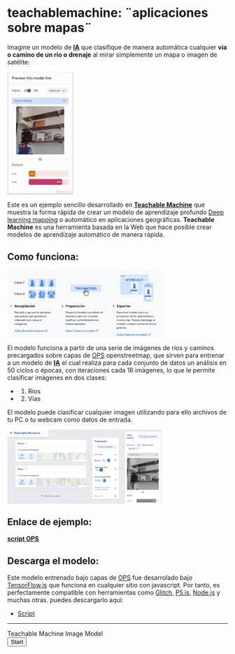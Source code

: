 # teachablemachine: ¨aplicaciones sobre mapas¨

Imagine un modelo de **[IA](https://towardsdatascience.com/search?q=Artificial%20inteligent)** que clasifique de manera automática cualquier **vía o camino de un rio o drenaje** al mirar simplemente un mapa o imagen de satélite: 

<img src='./img/777-min.gif' alt='Logo Head' align='center' width='30%'></img>
<br>

Este es un ejemplo sencillo desarrollado en **[Teachable Machine](https://teachablemachine.withgoogle.com/)** que muestra la forma rápida de crear un modelo de aprendizaje profundo [Deep learning mapping](https://towardsdatascience.com/deep-learning-for-visual-searches-and-mapping-89b85061ef9e) o automático en aplicaciones geográficas.
**Teachable Machine** es una herramienta basada en la Web que hace posible crear modelos de aprendizaje automático de manera rápida.
## Como funciona:

<img src='./img/Captura2.PNG' alt='how' align='center' width='70%'></img>
<br>

El modelo funciona a partir de una serie de imágenes de ríos y caminos precargados sobre capas de [OPS](https://blog.openstreetmap.org/category/operations/) openstreetmap, que sirven para entrenar a un modelo de **[IA](https://towardsdatascience.com/search?q=Artificial%20inteligent)** el cual realiza para cada conjunto de datos un análisis en 50 ciclos o épocas, con iteraciones cada 16 imágenes, lo que le permite clasificar imágenes en dos clases:
* 1. Rios
* 2. Vias

El modelo puede clasificar cualquier imagen utilizando para ello archivos de tu PC o tu webcam como datos de entrada.

<img src='./img/Captura.PNG' alt='class' align='center' width='70%'></img>
<br>

## Enlace de ejemplo:

**[script OPS](https://teachablemachine.withgoogle.com/models/dhroGiDRg/)**
    
## Descarga el modelo:
Este modelo entrenado bajo capas de [OPS](https://blog.openstreetmap.org/category/operations/) fue desarrolado bajo [TensorFlow.js](https://www.tensorflow.org/js?hl=es-419) que funciona en cualquier sitio con javascript. Por tanto, es perfectamente compatible con herramientas como [Glitch](https://glitch.com/), [P5.js](https://p5js.org/), [Node.js](https://nodejs.org/es/) y muchas otras. puedes descargarlo aqui:
* [Script](https://github.com/Alexanderariza/teachablemachine/blob/master/model.json)

----------------------------------------------------
<div>Teachable Machine Image Model</div>
<button type="button" onclick="init()">Start</button>
<div id="webcam-container"></div>
<div id="label-container"></div>
<script src="https://cdn.jsdelivr.net/npm/@tensorflow/tfjs@1.3.1/dist/tf.min.js"></script>
<script src="https://cdn.jsdelivr.net/npm/@teachablemachine/image@0.8/dist/teachablemachine-image.min.js"></script>
<script type="text/javascript">
    // More API functions here:
    // https://github.com/googlecreativelab/teachablemachine-community/tree/master/libraries/image
 
--------------------------------------------------------------------------------------------------
